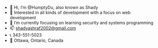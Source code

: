 - 👋 Hi, I’m @HumptyDu, also known as Shady 
- 👀 Interested in all kinds of development with a focus on web development
- 🌱 I’m currently focusing on learning security and systems programming
- 📫 shadyashraf2002@gmail.com
- 📞 343-551-5023
- 📌 Ottawa, Ontario, Canada

<!---
HumptyDu/HumptyDu is a ✨ special ✨ repository because its `README.md` (this file) appears on your GitHub profile.
You can click the Preview link to take a look at your changes.
--->
